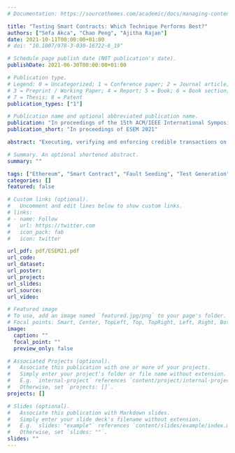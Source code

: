 ```yaml
---
# Documentation: https://sourcethemes.com/academic/docs/managing-content/

title: "Testing Smart Contracts: Which Technique Performs Best?"
authors: ["Sefa Akca", "Chao Peng", "Ajitha Rajan"]
date: 2021-10-11T00:00:00+01:00
# doi: "10.1007/978-3-030-16722-6_19"

# Schedule page publish date (NOT publication's date).
publishDate: 2021-06-30T00:00:00+01:00

# Publication type.
# Legend: 0 = Uncategorized; 1 = Conference paper; 2 = Journal article;
# 3 = Preprint / Working Paper; 4 = Report; 5 = Book; 6 = Book section;
# 7 = Thesis; 8 = Patent
publication_types: ["1"]

# Publication name and optional abbreviated publication name.
publication: "In proceedings of the 15th ACM/IEEE International Symposium on Empirical Software Engineering and Measurement (ESEM 2021)"
publication_short: "In proceedings of ESEM 2021"

abstract: "Executing, verifying and enforcing credible transactions on permissionless blockchains is done using smart contracts. A key challenge with smart contracts is ensuring their correctness and security. Several test input generation techniques for detecting vulnerabilities in smart contracts have been proposed in the last few years. However,a comparison of proposed techniques to gauge their effectivenessis missing. This paper conducts an empirical evaluation of testing techniques for smart contracts. The testing techniques we evaluated are: (1) Blackbox fuzzing, (2) Adaptive fuzzing, (3) Coverage-guided fuzzing with an SMT solver and (4) Genetic algorithm. We do not consider static analysis tools, as several recent studies have assessed and compared effectiveness of these tools. We evaluate effectiveness of the test generation techniques using (1) Coverage achieved - we use four code coverage metrics targeting smart contracts, (2) Fault finding ability - using aritificially seeded and real security vulnerabilities of different types. We used two datasets in our evaluation - one with 1665 real smart contracts from Etherscan, and another with 90 real contracts with known vulnerabilities to assess fault finding ability. We find Adaptive fuzzing performs best in terms of coverage and fault finding over contractsin both datasets."

# Summary. An optional shortened abstract.
summary: ""

tags: ["Ethereum", "Smart Contract", "Fault Seeding", "Test Generation", "Genetic Algorithm", "Fuzzing", "SMT Solving", "Software Testing"]
categories: []
featured: false

# Custom links (optional).
#   Uncomment and edit lines below to show custom links.
# links:
# - name: Follow
#   url: https://twitter.com
#   icon_pack: fab
#   icon: twitter

url_pdf: pdf/ESEM21.pdf
url_code:
url_dataset:
url_poster:
url_project:
url_slides:
url_source:
url_video:

# Featured image
# To use, add an image named `featured.jpg/png` to your page's folder. 
# Focal points: Smart, Center, TopLeft, Top, TopRight, Left, Right, BottomLeft, Bottom, BottomRight.
image:
  caption: ""
  focal_point: ""
  preview_only: false

# Associated Projects (optional).
#   Associate this publication with one or more of your projects.
#   Simply enter your project's folder or file name without extension.
#   E.g. `internal-project` references `content/project/internal-project/index.md`.
#   Otherwise, set `projects: []`.
projects: []

# Slides (optional).
#   Associate this publication with Markdown slides.
#   Simply enter your slide deck's filename without extension.
#   E.g. `slides: "example"` references `content/slides/example/index.md`.
#   Otherwise, set `slides: ""`.
slides: ""
---
```

